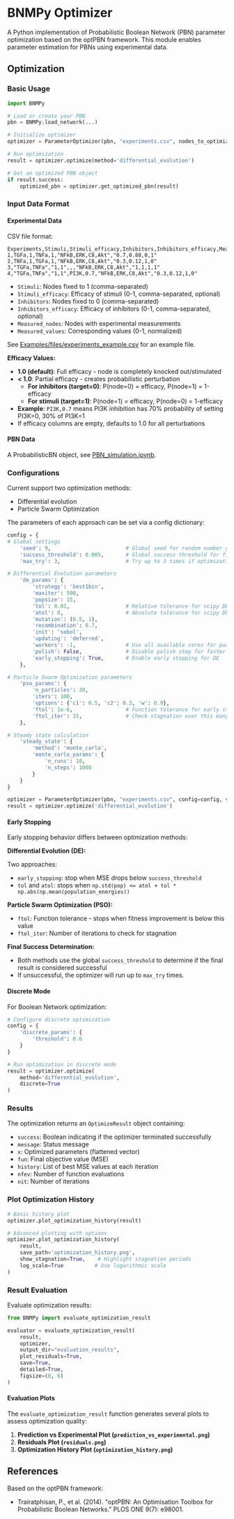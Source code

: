 # BNMPy Optimizer

A Python implementation of Probabilistic Boolean Network (PBN) parameter optimization based on the optPBN framework. This module enables parameter estimation for PBNs using experimental data.

## Optimization

### Basic Usage

```python
import BNMPy

# Load or create your PBN
pbn = BNMPy.load_network(...)

# Initialize optimizer
optimizer = ParameterOptimizer(pbn, "experiments.csv", nodes_to_optimize=['Cas3'], verbose=False)

# Run optimization
result = optimizer.optimize(method='differential_evolution')

# Get an optimized PBN object
if result.success:
    optimized_pbn = optimizer.get_optimized_pbn(result)
```

### Input Data Format

#### Experimental Data

CSV file format:

```csv
Experiments,Stimuli,Stimuli_efficacy,Inhibitors,Inhibitors_efficacy,Measured_nodes,Measured_values
1,TGFa,1,TNFa,1,"NFkB,ERK,C8,Akt","0.7,0.88,0,1"
2,TNFa,1,TGFa,1,"NFkB,ERK,C8,Akt","0.3,0.12,1,0"
3,"TGFa,TNFa","1,1",,,"NFkB,ERK,C8,Akt","1,1,1,1"
4,"TGFa,TNFa","1,1",PI3K,0.7,"NFkB,ERK,C8,Akt","0.3,0.12,1,0"
```

- `Stimuli`: Nodes fixed to 1 (comma-separated)
- `Stimuli_efficacy`: Efficacy of stimuli (0-1, comma-separated, optional)
- `Inhibitors`: Nodes fixed to 0 (comma-separated)
- `Inhibitors_efficacy`: Efficacy of inhibitors (0-1, comma-separated, optional)
- `Measured_nodes`: Nodes with experimental measurements
- `Measured_values`: Corresponding values (0-1, normalized)

See [Examples/files/experiments_example.csv](../Examples/files/experiments_example.csv) for an example file.

**Efficacy Values:**

- **1.0 (default)**: Full efficacy - node is completely knocked out/stimulated
- **< 1.0**: Partial efficacy - creates probabilistic perturbation
  - **For inhibitors (target=0)**: P(node=0) = efficacy, P(node=1) = 1-efficacy
  - **For stimuli (target=1)**: P(node=1) = efficacy, P(node=0) = 1-efficacy
- **Example**: `PI3K,0.7` means PI3K inhibition has 70% probability of setting PI3K=0, 30% of PI3K=1
- If efficacy columns are empty, defaults to 1.0 for all perturbations

#### PBN Data

A ProbabilisticBN object, see [PBN_simulation.ipynb](../Examples/PBN_simulation.ipynb).

### Configurations

Current support two optimization methods:

* Differential evolution
* Particle Swarm Optimization

The parameters of each approach can be set via a config dictionary:

```python
config = {
# Global settings
    'seed': 9,                        # Global seed for random number generation (affects all stochastic processes)
    'success_threshold': 0.005,       # Global success threshold for final result evaluation
    'max_try': 3,                     # Try up to 3 times if optimization fails

# Differential Evolution parameters
    'de_params': {
        'strategy': 'best1bin',
        'maxiter': 500,
        'popsize': 15,
        'tol': 0.01,                  # Relative tolerance for scipy DE convergence
        'atol': 0,                    # Absolute tolerance for scipy DE convergence
        'mutation': (0.5, 1),
        'recombination': 0.7,
        'init': 'sobol',
        'updating': 'deferred',
        'workers': -1,                # Use all available cores for parallelization
        'polish': False,              # Disable polish step for faster runs
        'early_stopping': True,       # Enable early stopping for DE
    },  

# Particle Swarm Optimization parameters
    'pso_params': {
        'n_particles': 30,
        'iters': 100,
        'options': {'c1': 0.5, 'c2': 0.3, 'w': 0.9},
        'ftol': 1e-6,                 # Function tolerance for early stopping
        'ftol_iter': 15,              # Check stagnation over this many iterations
    },  

# Steady state calculation
    'steady_state': {
        'method': 'monte_carlo',
        'monte_carlo_params': {
            'n_runs': 10,
            'n_steps': 1000
        }
    }
}

optimizer = ParameterOptimizer(pbn, "experiments.csv", config=config, verbose=False)
result = optimizer.optimize('differential_evolution')
```

#### Early Stopping

Early stopping behavior differs between optimization methods:

**Differential Evolution (DE):**

Two approaches:

- `early_stopping`: stop when MSE drops below `success_threshold`
- `tol` and `atol`: stops when `np.std(pop) <= atol + tol * np.abs(np.mean(population_energies))`

**Particle Swarm Optimization (PSO):**

- `ftol`: Function tolerance - stops when fitness improvement is below this value
- `ftol_iter`: Number of iterations to check for stagnation

**Final Success Determination:**

- Both methods use the global `success_threshold` to determine if the final result is considered successful
- If unsuccessful, the optimizer will run up to `max_try` times.

#### Discrete Mode

For Boolean Network optimization:

```python
# Configure discrete optimization
config = {
    'discrete_params': {
        'threshold': 0.6
    }
}

# Run optimization in discrete mode
result = optimizer.optimize(
    method='differential_evolution',
    discrete=True
)
```

### Results

The optimization returns an `OptimizeResult` object containing:

- `success`: Boolean indicating if the optimizer terminated successfully
- `message`: Status message
- `x`: Optimized parameters (flattened vector)
- `fun`: Final objective value (MSE)
- `history`: List of best MSE values at each iteration
- `nfev`: Number of function evaluations
- `nit`: Number of iterations

### Plot Optimization History

```python
# Basic history plot
optimizer.plot_optimization_history(result)

# Advanced plotting with options
optimizer.plot_optimization_history(
    result, 
    save_path='optimization_history.png',
    show_stagnation=True,    # Highlight stagnation periods
    log_scale=True          # Use logarithmic scale
)
```

### Result Evaluation

Evaluate optimization results:

```python
from BNMPy import evaluate_optimization_result

evaluator = evaluate_optimization_result(
    result, 
    optimizer, 
    output_dir="evaluation_results",
    plot_residuals=True,
    save=True,
    detailed=True,
    figsize=(8, 6)
)
```

#### Evaluation Plots

The `evaluate_optimization_result` function generates several plots to assess optimization quality:

1. **Prediction vs Experimental Plot (`prediction_vs_experimental.png`)**
2. **Residuals Plot (`residuals.png`)**
3. **Optimization History Plot (`optimization_history.png`)**

## References

Based on the optPBN framework:

- Trairatphisan, P., et al. (2014). "optPBN: An Optimisation Toolbox for Probabilistic Boolean Networks." PLOS ONE 9(7): e98001.
